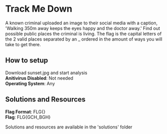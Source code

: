 # Track Me Down
A known criminal uploaded an image to their social media with a caption, 'Walking 350m away keeps the eyes happy and the doctor away.' Find out possible public places the criminal is living. The flag is the capital letters of the 2 valid places separated by an _ ordered in the amount of ways you will take to get there.
## How to setup
Download sunset.jpg and start analysis <br />
**Anitivirus Disabled**: Not needed <br />
**Operating System**: Any <br />
## Solutions and Resources
**Flag Format**: FLG{}  <br />
**Flag**: FLG{GCH_BGH}

Solutions and resources are available in the 'solutions' folder
